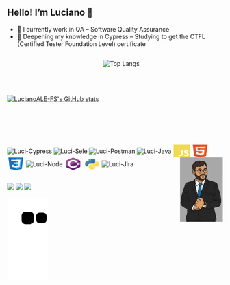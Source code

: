 ## Hello! I’m Luciano 👋

- 🔭 I currently work in QA – Software Quality Assurance  
- 🌱 Deepening my knowledge in Cypress – Studying to get the CTFL (Certified Tester Foundation Level) certificate  
##
<div style="display: flex; gap: 10px; align-items: center;">
  <a href="https://github.com/LucianoALE-FS">
    <img height="180em" src="https://github-readme-stats.vercel.app/api?username=LucianoALE-FS&card_width=300&rank_icon=github&show_icons=true&hide=stars,prs,issues&theme=github_dark&hide_border=true" alt="LucianoALE-FS's GitHub stats"/>
  </a>
  <img height="180em" src="https://github-readme-stats.vercel.app/api/top-langs/?username=LucianoALE-FS&layout=compact&theme=github_dark" alt="Top Langs" />
</div>


<div style="display: inline_block"><br>
  <img align="center" alt="Luci-Cypress" height="30" width="40" src="https://cdn.jsdelivr.net/gh/devicons/devicon@latest/icons/cypressio/cypressio-original.svg">
  <img align="center" alt="Luci-Sele" height="30" width="40" src="https://cdn.jsdelivr.net/gh/devicons/devicon@latest/icons/selenium/selenium-original.svg">  
  <img align="center" alt="Luci-Postman" height="30" width="40" src="https://cdn.jsdelivr.net/gh/devicons/devicon@latest/icons/postman/postman-plain.svg">
  <img align="center" alt="Luci-Java" height="30" width="40" src="https://cdn.jsdelivr.net/gh/devicons/devicon@latest/icons/java/java-plain-wordmark.svg">    
  <img align="center" alt="Luci-Js" height="30" width="40" src="https://raw.githubusercontent.com/devicons/devicon/master/icons/javascript/javascript-plain.svg">
  <img align="center" alt="Luci-HTML" height="30" width="40" src="https://raw.githubusercontent.com/devicons/devicon/master/icons/html5/html5-original.svg">
  <img align="center" alt="Luci-CSS" height="30" width="40" src="https://raw.githubusercontent.com/devicons/devicon/master/icons/css3/css3-original.svg">
  <img align="center" alt="Luci-Node" height="30" width="40" src="https://cdn.jsdelivr.net/gh/devicons/devicon@latest/icons/nodejs/nodejs-original-wordmark.svg">
  <img align="center" alt="Luci-Csharp" height="30" width="40" src="https://raw.githubusercontent.com/devicons/devicon/master/icons/csharp/csharp-original.svg">
  <img align="center" alt="Luci-Python" height="30" width="40" src="https://raw.githubusercontent.com/devicons/devicon/master/icons/python/python-original.svg">
  <img align="center" alt="Luci-Jira" height="30" width="40" src="https://cdn.jsdelivr.net/gh/devicons/devicon@latest/icons/jira/jira-original-wordmark.svg">
  <img align="right" alt="Luci-gif" width="100"  src= "fixing_watch.gif">
</div>

##
 
<div>
  <a href = "mailto:lucianoale.eng@gmail.com"><img src="https://img.shields.io/badge/-Gmail-%23333?style=for-the-badge&logo=gmail&logoColor=white" target="_blank"></a>
  <a href="https://www.linkedin.com/in/luciano-alexandre-ferreira-sobrinho-2a5902215/" target="_blank"><img src="https://img.shields.io/badge/-LinkedIn-%230077B5?style=for-the-badge&logo=linkedin&logoColor=white" target="_blank"></a> 
  <a href="https://www.instagram.com/ferreiraluc_" target="_blank"><img src="https://img.shields.io/badge/-Instagram-%23E4405F?style=for-the-badge&logo=instagram&logoColor=white" target="_blank"></a>
</div>

![Snake animation](https://raw.githubusercontent.com/LucianoALE-FS/LucianoALE-FS/output/github-contribution-grid-snake.svg)


